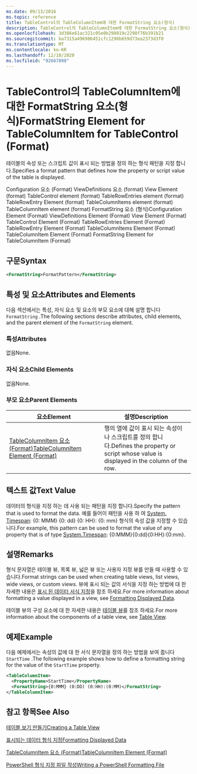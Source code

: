 ```yaml
---
ms.date: 09/13/2016
ms.topic: reference
title: TableControl의 TableColumnItem에 대한 FormatString 요소(형식)
description: TableControl의 TableColumnItem에 대한 FormatString 요소(형식)
ms.openlocfilehash: 3d386e61ac321c05e0b298019c2298f76b391b21
ms.sourcegitcommit: ba7315a496986451cfc1296b659d73ea2373d3f0
ms.translationtype: MT
ms.contentlocale: ko-KR
ms.lasthandoff: 12/10/2020
ms.locfileid: "92667898"
---
```

# <a name="formatstring-element-for-tablecolumnitem-for-tablecontrol-format"></a><span data-ttu-id="a461f-103">TableControl의 TableColumnItem에 대한 FormatString 요소(형식)</span><span class="sxs-lookup"><span data-stu-id="a461f-103">FormatString Element for TableColumnItem for TableControl (Format)</span></span>

<span data-ttu-id="a461f-104">테이블의 속성 또는 스크립트 값이 표시 되는 방법을 정의 하는 형식 패턴을 지정 합니다.</span><span class="sxs-lookup"><span data-stu-id="a461f-104">Specifies a format pattern that defines how the property or script value of the table is displayed.</span></span>

<span data-ttu-id="a461f-105">Configuration 요소 (Format) ViewDefinitions 요소 (format) View Element (format) TableControl element (format) TableRowEntries element (format) TableRowEntry Element (format) TableColumnItems element (format) TableColumnItem element (format) FormatString 요소 (형식)</span><span class="sxs-lookup"><span data-stu-id="a461f-105">Configuration Element (Format) ViewDefinitions Element (Format) View Element (Format) TableControl Element (Format) TableRowEntries Element (Format) TableRowEntry Element (Format) TableColumnItems Element (Format) TableColumnItem Element (Format) FormatString Element for TableColumnItem (Format)</span></span>

## <a name="syntax"></a><span data-ttu-id="a461f-106">구문</span><span class="sxs-lookup"><span data-stu-id="a461f-106">Syntax</span></span>

```xml
<FormatString>FormatPattern</FormatString>
```

## <a name="attributes-and-elements"></a><span data-ttu-id="a461f-107">특성 및 요소</span><span class="sxs-lookup"><span data-stu-id="a461f-107">Attributes and Elements</span></span>

<span data-ttu-id="a461f-108">다음 섹션에서는 특성, 자식 요소 및 요소의 부모 요소에 대해 설명 합니다 `FormatString` .</span><span class="sxs-lookup"><span data-stu-id="a461f-108">The following sections describe attributes, child elements, and the parent element of the `FormatString` element.</span></span>

### <a name="attributes"></a><span data-ttu-id="a461f-109">특성</span><span class="sxs-lookup"><span data-stu-id="a461f-109">Attributes</span></span>

<span data-ttu-id="a461f-110">없음</span><span class="sxs-lookup"><span data-stu-id="a461f-110">None.</span></span>

### <a name="child-elements"></a><span data-ttu-id="a461f-111">자식 요소</span><span class="sxs-lookup"><span data-stu-id="a461f-111">Child Elements</span></span>

<span data-ttu-id="a461f-112">없음</span><span class="sxs-lookup"><span data-stu-id="a461f-112">None.</span></span>

### <a name="parent-elements"></a><span data-ttu-id="a461f-113">부모 요소</span><span class="sxs-lookup"><span data-stu-id="a461f-113">Parent Elements</span></span>

|<span data-ttu-id="a461f-114">요소</span><span class="sxs-lookup"><span data-stu-id="a461f-114">Element</span></span>|<span data-ttu-id="a461f-115">설명</span><span class="sxs-lookup"><span data-stu-id="a461f-115">Description</span></span>|
|-------------|-----------------|
|[<span data-ttu-id="a461f-116">TableColumnItem 요소 (Format)</span><span class="sxs-lookup"><span data-stu-id="a461f-116">TableColumnItem Element (Format)</span></span>](./tablecolumnitem-element-for-tablecolumnitems-for-tablecontrol-format.md)|<span data-ttu-id="a461f-117">행의 열에 값이 표시 되는 속성이 나 스크립트를 정의 합니다.</span><span class="sxs-lookup"><span data-stu-id="a461f-117">Defines the property or script whose value is displayed in the column of the row.</span></span>|

## <a name="text-value"></a><span data-ttu-id="a461f-118">텍스트 값</span><span class="sxs-lookup"><span data-stu-id="a461f-118">Text Value</span></span>

<span data-ttu-id="a461f-119">데이터의 형식을 지정 하는 데 사용 되는 패턴을 지정 합니다.</span><span class="sxs-lookup"><span data-stu-id="a461f-119">Specify the pattern that is used to format the data.</span></span> <span data-ttu-id="a461f-120">예를 들어이 패턴을 사용 하 여 [System. Timespan](/dotnet/api/System.TimeSpan): {0: MMM} {0: dd} {0: HH}: {0: mm} 형식의 속성 값을 지정할 수 있습니다.</span><span class="sxs-lookup"><span data-stu-id="a461f-120">For example, this pattern can be used to format the value of any property that is of type [System.Timespan](/dotnet/api/System.TimeSpan): {0:MMM}{0:dd}{0:HH}:{0:mm}.</span></span>

## <a name="remarks"></a><span data-ttu-id="a461f-121">설명</span><span class="sxs-lookup"><span data-stu-id="a461f-121">Remarks</span></span>

<span data-ttu-id="a461f-122">형식 문자열은 테이블 뷰, 목록 뷰, 넓은 뷰 또는 사용자 지정 뷰를 만들 때 사용할 수 있습니다.</span><span class="sxs-lookup"><span data-stu-id="a461f-122">Format strings can be used when creating table views, list views, wide views, or custom views.</span></span> <span data-ttu-id="a461f-123">뷰에 표시 되는 값의 서식을 지정 하는 방법에 대 한 자세한 내용은 [표시 된 데이터 서식 지정](./formatting-displayed-data.md)을 참조 하세요.</span><span class="sxs-lookup"><span data-stu-id="a461f-123">For more information about formatting a value displayed in a view, see [Formatting Displayed Data](./formatting-displayed-data.md).</span></span>

<span data-ttu-id="a461f-124">테이블 뷰의 구성 요소에 대 한 자세한 내용은 [테이블 뷰](./creating-a-table-view.md)를 참조 하세요.</span><span class="sxs-lookup"><span data-stu-id="a461f-124">For more information about the components of a table view, see [Table View](./creating-a-table-view.md).</span></span>

## <a name="example"></a><span data-ttu-id="a461f-125">예제</span><span class="sxs-lookup"><span data-stu-id="a461f-125">Example</span></span>

<span data-ttu-id="a461f-126">다음 예제에서는 속성의 값에 대 한 서식 문자열을 정의 하는 방법을 보여 줍니다 `StartTime` .</span><span class="sxs-lookup"><span data-stu-id="a461f-126">The following example shows how to define a formatting string for the value of the `StartTime` property.</span></span>

```xml
<TableColumnItem>
  <PropertyName>StartTime</PropertyName>
  <FormatString>{0:MMM} (0:DD) (0:HH):(0:MM)</FormatString>
</TableColumnItem>
```

## <a name="see-also"></a><span data-ttu-id="a461f-127">참고 항목</span><span class="sxs-lookup"><span data-stu-id="a461f-127">See Also</span></span>

[<span data-ttu-id="a461f-128">테이블 보기 만들기</span><span class="sxs-lookup"><span data-stu-id="a461f-128">Creating a Table View</span></span>](./creating-a-table-view.md)

[<span data-ttu-id="a461f-129">표시되는 데이터 형식 지정</span><span class="sxs-lookup"><span data-stu-id="a461f-129">Formatting Displayed Data</span></span>](./formatting-displayed-data.md)

[<span data-ttu-id="a461f-130">TableColumnItem 요소 (Format)</span><span class="sxs-lookup"><span data-stu-id="a461f-130">TableColumnItem Element (Format)</span></span>](./tablecolumnitem-element-for-tablecolumnitems-for-tablecontrol-format.md)

[<span data-ttu-id="a461f-131">PowerShell 형식 지정 파일 작성</span><span class="sxs-lookup"><span data-stu-id="a461f-131">Writing a PowerShell Formatting File</span></span>](./writing-a-powershell-formatting-file.md)
